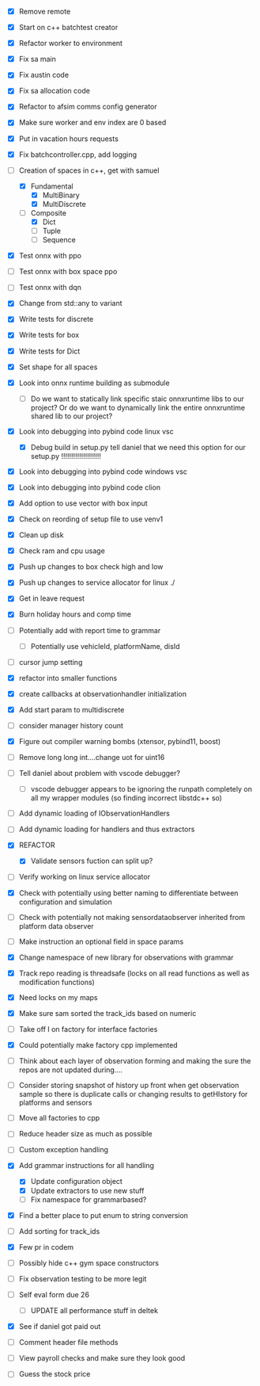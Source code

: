 - [x] Remove remote
- [x] Start on c++ batchtest creator
- [x] Refactor worker to environment
- [x] Fix sa main
- [x] Fix austin code
- [x] Fix sa allocation code
- [x] Refactor to afsim comms config generator
- [x] Make sure worker and env index are 0 based
- [x] Put in vacation hours requests
- [x] Fix batchcontroller.cpp, add logging
- [ ] Creation of spaces in c++, get with samuel
	- [x] Fundamental
		- [x] MultiBinary
		- [x] MultiDiscrete
	- [ ] Composite
		- [x] Dict
		- [ ] Tuple
		- [ ] Sequence
- [x] Test onnx with ppo
- [ ] Test onnx with box space ppo
- [ ] Test onnx with dqn
- [x] Change from std::any to variant
- [x] Write tests for discrete
- [x] Write tests for box
- [x] Write tests for Dict
- [x] Set shape for all spaces
- [x] Look into onnx runtime building as submodule
	- [ ] Do we want to statically link specific staic onnxruntime libs to our project? Or do we want to dynamically link the entire onnxruntime shared lib to our project?
- [x] Look into debugging into pybind code linux vsc
	- [x] Debug build in setup.py tell daniel that we need this option for our setup.py !!!!!!!!!!!!!!!!!!!!
- [x] Look into debugging into pybind code windows vsc
- [x] Look into debugging into pybind code clion
- [x] Add option to use vector with box input
- [x] Check on reording of setup file to use venv1
- [x] Clean up disk
- [x] Check ram and cpu usage
- [x] Push up changes to box check high and low
- [x] Push up changes to service allocator for linux ./
- [x] Get in leave request
- [x] Burn holiday hours and comp time
- [ ] Potentially add with report time to grammar
	- [ ] Potentially use vehicleId, platformName, disId
- [ ] cursor jump setting
- [x] refactor into smaller functions
- [x] create callbacks at observationhandler initialization
- [x] Add start param to multidiscrete
- [ ] consider manager history count
- [x] Figure out compiler warning bombs (xtensor, pybind11, boost)
- [ ] Remove long long int....change uot for uint16
- [ ] Tell daniel about  problem with vscode debugger?
	- [ ] vscode debugger appears to be ignoring the runpath completely on all my wrapper modules (so finding incorrect libstdc++ so)
- [ ] Add dynamic loading of IObservationHandlers
- [ ] Add dynamic loading for handlers and thus extractors
- [x] REFACTOR 
	- [x] Validate sensors fuction can split up?
- [ ] Verify working on linux service allocator
- [x] Check with potentially using better naming to differentiate between configuration and simulation
- [ ] Check with potentially not making sensordataobserver inherited from platform data observer
- [ ] Make instruction an optional field in space params
- [x] Change namespace of new library for observations with grammar
- [x] Track repo reading is threadsafe (locks on all read functions as well as modification functions)
- [x] Need locks on my maps
- [x] Make sure sam sorted the track_ids based on numeric
- [ ] Take off I on factory for interface factories
- [x] Could potentially make factory cpp implemented
- [ ] Think about each layer of observation forming and making the sure the repos are not updated during....
- [ ] Consider storing snapshot of history up front when get observation sample so there is duplicate calls or changing results to getHIstory for platforms and sensors
- [ ] Move all factories to cpp
- [ ] Reduce header size as much as possible
- [ ] Custom exception handling
- [x] Add grammar instructions for all handling
	- [x] Update configuration object
	- [x] Update extractors to use new stuff
	- [ ] Fix namespace for grammarbased?
- [x] Find a better place to put enum to string conversion
- [ ] Add sorting for track_ids
- [x] Few pr in codem
- [ ] Possibly hide c++ gym space constructors
- [ ] Fix observation testing to be more legit
- [ ] Self eval form due 26
	- [ ] UPDATE all performance stuff in deltek
- [x] See if daniel got paid out
- [ ] Comment header file methods
- [ ] View payroll checks and make sure they look good
- [ ] Guess the stock price

